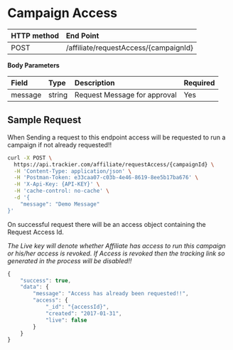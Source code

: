 # Campaign Access

| **HTTP method** | **End Point** |
| :--- | :--- |
| POST | /affiliate/requestAccess/{campaignId} |

**Body Parameters**

| Field | Type | Description | Required |
| :--- | :--- | :--- | :--- |
| message | string | Request Message for approval | Yes |

## **Sample Request**

When Sending a request to this endpoint access will be requested to run a campaign if not already requested!!

```bash
curl -X POST \
  https://api.trackier.com/affiliate/requestAccess/{campaignId} \
  -H 'Content-Type: application/json' \
  -H 'Postman-Token: e33caa07-c03b-4e46-8619-8ee5b17ba676' \
  -H 'X-Api-Key: {API-KEY}' \
  -H 'cache-control: no-cache' \
  -d '{
    "message": "Demo Message"
}'
```

On successful request there will be an access object containing the Request Access Id.

_The Live key will denote whether Affiliate has access to run this campaign or his/her access is revoked. If Access is revoked then the tracking link so generated in the process will be disabled!!_

```javascript
{
    "success": true,
    "data": {
        "message": "Access has already been requested!!",
        "access": {
            "_id": "{accessId}",
            "created": "2017-01-31",
            "live": false
        }
    }
}
```

